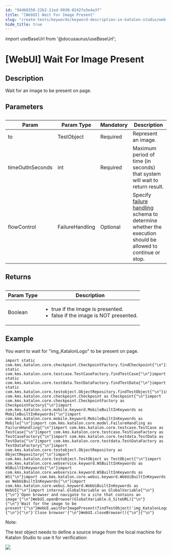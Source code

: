 ```yaml
---
id: "94d60350-22b2-11ed-9930-0242fe3e4a3f"
title: "[WebUI] Wait For Image Present"
slug: "create-tests/keywords/keyword-description-in-katalon-studio/web-ui-keywords/webui-wait-for-image-present"
hide_title: true
---
```

import useBaseUrl from '@docusaurus/useBaseUrl';


# <a id="id_0" class="anchor_top_offset"/><a id="ariaid-title1" class="anchor_top_offset"/>[WebUI] Wait For Image Present


## <a id="id_0__id_1" class="anchor_top_offset"/>Description

              
<p xmlns="http://www.w3.org/1999/xhtml" className="p">Wait for an image to be present on page.</p> 
      

## <a id="id_0__id_2" class="anchor_top_offset"/>Parameters

              
<table xmlns="http://www.w3.org/1999/xhtml" className="table anchor_top_offset" id="id_0__75a77f14-f4b3-4100-8f37-4ce73d5a00d6"><caption /><thead className="thead"><tr className><th className="entry anchor_top_offset" id="id_0__75a77f14-f4b3-4100-8f37-4ce73d5a00d6__entry__1">Param</th><th className="entry anchor_top_offset" id="id_0__75a77f14-f4b3-4100-8f37-4ce73d5a00d6__entry__2">Param Type</th><th className="entry anchor_top_offset" id="id_0__75a77f14-f4b3-4100-8f37-4ce73d5a00d6__entry__3">Mandatory</th><th className="entry anchor_top_offset" id="id_0__75a77f14-f4b3-4100-8f37-4ce73d5a00d6__entry__4">Description</th></tr></thead><tbody className="tbody"><tr className><td className="entry" headers="id_0__75a77f14-f4b3-4100-8f37-4ce73d5a00d6__entry__1 id_0__75a77f14-f4b3-4100-8f37-4ce73d5a00d6__entry__2 id_0__75a77f14-f4b3-4100-8f37-4ce73d5a00d6__entry__3 id_0__75a77f14-f4b3-4100-8f37-4ce73d5a00d6__entry__4 ">to</td><td className="entry" headers="id_0__75a77f14-f4b3-4100-8f37-4ce73d5a00d6__entry__1 id_0__75a77f14-f4b3-4100-8f37-4ce73d5a00d6__entry__2 id_0__75a77f14-f4b3-4100-8f37-4ce73d5a00d6__entry__3 id_0__75a77f14-f4b3-4100-8f37-4ce73d5a00d6__entry__4 ">TestObject</td><td className="entry" headers="id_0__75a77f14-f4b3-4100-8f37-4ce73d5a00d6__entry__1 id_0__75a77f14-f4b3-4100-8f37-4ce73d5a00d6__entry__2 id_0__75a77f14-f4b3-4100-8f37-4ce73d5a00d6__entry__3 id_0__75a77f14-f4b3-4100-8f37-4ce73d5a00d6__entry__4 ">Required</td><td className="entry" headers="id_0__75a77f14-f4b3-4100-8f37-4ce73d5a00d6__entry__1 id_0__75a77f14-f4b3-4100-8f37-4ce73d5a00d6__entry__2 id_0__75a77f14-f4b3-4100-8f37-4ce73d5a00d6__entry__3 id_0__75a77f14-f4b3-4100-8f37-4ce73d5a00d6__entry__4 ">Represent an image.</td></tr><tr className><td className="entry" headers="id_0__75a77f14-f4b3-4100-8f37-4ce73d5a00d6__entry__1 id_0__75a77f14-f4b3-4100-8f37-4ce73d5a00d6__entry__2 id_0__75a77f14-f4b3-4100-8f37-4ce73d5a00d6__entry__3 id_0__75a77f14-f4b3-4100-8f37-4ce73d5a00d6__entry__4 ">timeOutInSeconds</td><td className="entry" headers="id_0__75a77f14-f4b3-4100-8f37-4ce73d5a00d6__entry__1 id_0__75a77f14-f4b3-4100-8f37-4ce73d5a00d6__entry__2 id_0__75a77f14-f4b3-4100-8f37-4ce73d5a00d6__entry__3 id_0__75a77f14-f4b3-4100-8f37-4ce73d5a00d6__entry__4 ">int</td><td className="entry" headers="id_0__75a77f14-f4b3-4100-8f37-4ce73d5a00d6__entry__1 id_0__75a77f14-f4b3-4100-8f37-4ce73d5a00d6__entry__2 id_0__75a77f14-f4b3-4100-8f37-4ce73d5a00d6__entry__3 id_0__75a77f14-f4b3-4100-8f37-4ce73d5a00d6__entry__4 ">Required</td><td className="entry" headers="id_0__75a77f14-f4b3-4100-8f37-4ce73d5a00d6__entry__1 id_0__75a77f14-f4b3-4100-8f37-4ce73d5a00d6__entry__2 id_0__75a77f14-f4b3-4100-8f37-4ce73d5a00d6__entry__3 id_0__75a77f14-f4b3-4100-8f37-4ce73d5a00d6__entry__4 ">Maximum period of time (in seconds) that system will wait to         return result.</td></tr><tr className><td className="entry" headers="id_0__75a77f14-f4b3-4100-8f37-4ce73d5a00d6__entry__1 id_0__75a77f14-f4b3-4100-8f37-4ce73d5a00d6__entry__2 id_0__75a77f14-f4b3-4100-8f37-4ce73d5a00d6__entry__3 id_0__75a77f14-f4b3-4100-8f37-4ce73d5a00d6__entry__4 ">flowControl</td><td className="entry" headers="id_0__75a77f14-f4b3-4100-8f37-4ce73d5a00d6__entry__1 id_0__75a77f14-f4b3-4100-8f37-4ce73d5a00d6__entry__2 id_0__75a77f14-f4b3-4100-8f37-4ce73d5a00d6__entry__3 id_0__75a77f14-f4b3-4100-8f37-4ce73d5a00d6__entry__4 ">FailureHandling</td><td className="entry" headers="id_0__75a77f14-f4b3-4100-8f37-4ce73d5a00d6__entry__1 id_0__75a77f14-f4b3-4100-8f37-4ce73d5a00d6__entry__2 id_0__75a77f14-f4b3-4100-8f37-4ce73d5a00d6__entry__3 id_0__75a77f14-f4b3-4100-8f37-4ce73d5a00d6__entry__4 ">Optional</td><td className="entry" headers="id_0__75a77f14-f4b3-4100-8f37-4ce73d5a00d6__entry__1 id_0__75a77f14-f4b3-4100-8f37-4ce73d5a00d6__entry__2 id_0__75a77f14-f4b3-4100-8f37-4ce73d5a00d6__entry__3 id_0__75a77f14-f4b3-4100-8f37-4ce73d5a00d6__entry__4 ">Specify <a className="xref j-external-link" href="https://docs.katalon.com/katalon-studio/docs/failure-handling.html" target="_blank">failure handling</a> schema to         determine whether the execution should be allowed to continue or         stop.</td></tr></tbody></table> 
      

## <a id="id_0__id_3" class="anchor_top_offset"/>Returns

              
<table xmlns="http://www.w3.org/1999/xhtml" className="table anchor_top_offset" id="id_0__9d261940-e6d3-481d-9bb0-4d3b24d61119"><caption /><thead className="thead"><tr className><th className="entry anchor_top_offset" id="id_0__9d261940-e6d3-481d-9bb0-4d3b24d61119__entry__1">Param Type</th><th className="entry anchor_top_offset" id="id_0__9d261940-e6d3-481d-9bb0-4d3b24d61119__entry__2">Description</th></tr></thead><tbody className="tbody"><tr className><td className="entry" headers="id_0__9d261940-e6d3-481d-9bb0-4d3b24d61119__entry__1 id_0__9d261940-e6d3-481d-9bb0-4d3b24d61119__entry__2 ">Boolean</td><td className="entry" headers="id_0__9d261940-e6d3-481d-9bb0-4d3b24d61119__entry__1 id_0__9d261940-e6d3-481d-9bb0-4d3b24d61119__entry__2 ">         <ul className="ul"><li className="li">true if the image is presented.</li><li className="li">false if the image is NOT presented.</li></ul>       </td></tr></tbody></table> 
      

## <a id="id_0__id_4" class="anchor_top_offset"/>Example 

              
<p xmlns="http://www.w3.org/1999/xhtml" className="p">You want to wait for "img_KatalonLogo" to be present on   page.</p> 
              
<pre xmlns="http://www.w3.org/1999/xhtml" className="pre codeblock"><code>import static com.kms.katalon.core.checkpoint.CheckpointFactory.findCheckpoint{"\n"}import static com.kms.katalon.core.testcase.TestCaseFactory.findTestCase{"\n"}import static com.kms.katalon.core.testdata.TestDataFactory.findTestData{"\n"}import static com.kms.katalon.core.testobject.ObjectRepository.findTestObject{"\n"}import com.kms.katalon.core.checkpoint.Checkpoint as Checkpoint{"\n"}import com.kms.katalon.core.checkpoint.CheckpointFactory as CheckpointFactory{"\n"}import com.kms.katalon.core.mobile.keyword.MobileBuiltInKeywords as MobileBuiltInKeywords{"\n"}import com.kms.katalon.core.mobile.keyword.MobileBuiltInKeywords as Mobile{"\n"}import com.kms.katalon.core.model.FailureHandling as FailureHandling{"\n"}import com.kms.katalon.core.testcase.TestCase as TestCase{"\n"}import com.kms.katalon.core.testcase.TestCaseFactory as TestCaseFactory{"\n"}import com.kms.katalon.core.testdata.TestData as TestData{"\n"}import com.kms.katalon.core.testdata.TestDataFactory as TestDataFactory{"\n"}import com.kms.katalon.core.testobject.ObjectRepository as ObjectRepository{"\n"}import com.kms.katalon.core.testobject.TestObject as TestObject{"\n"}import com.kms.katalon.core.webservice.keyword.WSBuiltInKeywords as WSBuiltInKeywords{"\n"}import com.kms.katalon.core.webservice.keyword.WSBuiltInKeywords as WS{"\n"}import com.kms.katalon.core.webui.keyword.WebUiBuiltInKeywords as WebUiBuiltInKeywords{"\n"}import com.kms.katalon.core.webui.keyword.WebUiBuiltInKeywords as WebUI{"\n"}import internal.GlobalVariable as GlobalVariable{"\n"}{"\n"}'Open browser and navigate to a site that contains an image'{"\n"}WebUI.openBrowser(GlobalVariable.G_SiteURL){"\n"}{"\n"}'Wait for the image to be present'{"\n"}WebUI.waitForImagePresent(findTestObject('img_KatalonLogo')){"\n"}{"\n"}'Close browser'{"\n"}WebUI.closeBrowser(){"\n"}{"\n"}</code></pre> 
            
<div xmlns="http://www.w3.org/1999/xhtml" className="note note note_note"><span className="note__title">Note:</span> 
  <p className="p">The test object needs to define a source image from the local
    machine for Katalon Studio to use it for verification:</p>
  <p className="p">
    <img className="image" src={useBaseUrl("https://github.com/katalon-studio/docs-images/raw/master/katalon-studio/docs/webui-wait-for-image-present/define_image.jpg")} /><br /><br />
  </p>
</div>
      
